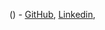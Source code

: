 <Arpit Vidhale> (<co-ordinator>) - [GitHub](https://github.com/Arpit1069), [Linkedin](https://img.shields.io/badge/LinkedIn-%230077B5.svg?logo=linkedin&logoColor=white),
